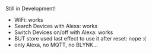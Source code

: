 Still in Development!

* WiFi: works
* Search Devices with Alexa: works
* Switch Devices on/off with Alexa: works
* BUT store used last effect to use it after reset: nope :(
* only Alexa, no MQTT, no BLYNK...
